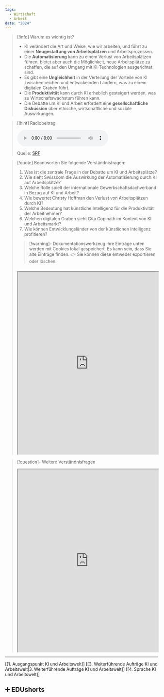 ```yaml
---
tags:
  - Wirtschaft
  - Arbeit
date: "2024"
---
```

>[!info] Warum es wichtig ist?
>- KI verändert die Art und Weise, wie wir arbeiten, und führt zu einer **Neugestaltung von Arbeitsplätzen** und Arbeitsprozessen.
>- Die **Automatisierung** kann zu einem Verlust von Arbeitsplätzen führen, bietet aber auch die Möglichkeit, neue Arbeitsplätze zu schaffen, die auf den Umgang mit KI-Technologien ausgerichtet sind.
>- Es gibt eine **Ungleichheit** in der Verteilung der Vorteile von KI zwischen reichen und entwickelnden Ländern, was zu einem digitalen Graben führt.
>- Die **Produktivität** kann durch KI erheblich gesteigert werden, was zu Wirtschaftswachstum führen kann.
>- Die Debatte um KI und Arbeit erfordert eine **gesellschaftliche Diskussion** über ethische, wirtschaftliche und soziale Auswirkungen.

>[!hint] Radiobeitrag
>
><audio controls><source src="https://download-media.srf.ch/world/audio/Echo-der-Zeit-radio/2024/03/Echo-der-Zeit-radio-26c81976-9f36-4c89-b476-09a4410f9077.mp3"></audio>
>
>Quelle: [SRF](https://www.srf.ch/play/radio/redirect/detail/26c81976-9f36-4c89-b476-09a4410f9077)

>[!quote] Beantworten Sie folgende Verständnisfragen:
>1. Was ist die zentrale Frage in der Debatte um KI und Arbeitsplätze?
>2. Wie sieht Swisscom die Auswirkung der Automatisierung durch KI auf Arbeitsplätze?
>3. Welche Rolle spielt der internationale Gewerkschaftsdachverband in Bezug auf KI und Arbeit?
>4. Wie bewertet Christy Hoffman den Verlust von Arbeitsplätzen durch KI?
>5. Welche Bedeutung hat künstliche Intelligenz für die Produktivität der Arbeitnehmer?
>6. Welchen digitalen Graben sieht Gita Gopinath im Kontext von KI und Arbeitsmarkt?
>7. Wie können Entwicklungsländer von der künstlichen Intelligenz profitieren?
>
>>[!warning]- Dokumentationswerkzeug 
>Ihre Einträge unten werden mit Cookies lokal gespeichert. Es kann sein, dass Sie alte Einträge finden. 
>👉 Sie können diese entweder exportieren oder löschen.
>#####
><iframe width="100%" height="600" src="https://app.Lumi.education/run/dw_E7K" allowfullscreen allow="geolocation *; autoplay; encrypted-media"></iframe>


>[!question]- Weitere Verständnisfragen
><iframe width="100%" height="600" src="https://app.Lumi.education/run/yA-ida" allowfullscreen allow="geolocation *; autoplay; encrypted-media"></iframe>

---
[[1. Ausgangspunkt KI und Arbeitswelt]]
[[3. Weiterführende Aufträge KI und Arbeitswelt|3. Weiterführende Aufträge KI und Arbeitswelt]]
[[4. Sprache KI und Arbeitswelt]]

## ➕ EDUshorts
